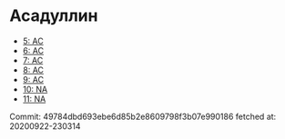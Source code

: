 # Асадуллин
- [5: AC](5.md)
- [6: AC](6.md)
- [7: AC](7.md)
- [8: AC](8.md)
- [9: AC](9.md)
- [10: NA](10.md)
- [11: NA](11.md)

Commit: 49784dbd693ebe6d85b2e8609798f3b07e990186
 fetched at: 20200922-230314
